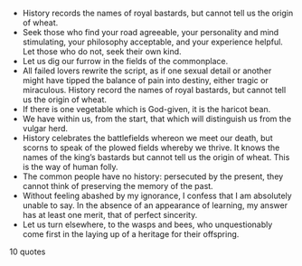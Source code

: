  - History records the names of royal bastards, but cannot tell us the origin of wheat.
 - Seek those who find your road agreeable, your personality and mind stimulating, your philosophy acceptable, and your experience helpful. Let those who do not, seek their own kind.
 - Let us dig our furrow in the fields of the commonplace.
 - All failed lovers rewrite the script, as if one sexual detail or another might have tipped the balance of pain into destiny, either tragic or miraculous. History record the names of royal bastards, but cannot tell us the origin of wheat.
 - If there is one vegetable which is God-given, it is the haricot bean.
 - We have within us, from the start, that which will distinguish us from the vulgar herd.
 - History celebrates the battlefields whereon we meet our death, but scorns to speak of the plowed fields whereby we thrive. It knows the names of the king’s bastards but cannot tell us the origin of wheat. This is the way of human folly.
 - The common people have no history: persecuted by the present, they cannot think of preserving the memory of the past.
 - Without feeling abashed by my ignorance, I confess that I am absolutely unable to say. In the absence of an appearance of learning, my answer has at least one merit, that of perfect sincerity.
 - Let us turn elsewhere, to the wasps and bees, who unquestionably come first in the laying up of a heritage for their offspring.

10 quotes